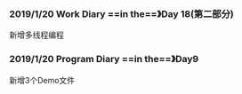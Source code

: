 ### 2019/1/20	Work Diary ==in the==》Day 18(第二部分)

新增多线程编程

### 2019/1/20	Program Diary	==in the==》Day9

新增3个Demo文件


